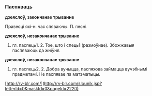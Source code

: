 ### Паспяваць
**дзеяслоў, закончанае трыванне**

Правесці які-н. час спяваючы. П. песні.

**дзеяслоў, незакончанае трыванне**

1. гл. паспець1. 2. Тое, што і спець1 (размоўнае). Збожжавыя паспяваюць да жніўня.

**дзеяслоў, незакончанае трыванне**

1. гл. паспець2. 2. Добра вучыцца, паспяхова займацца вучэбнымі прадметамі. Не паспявае па матэматыцы.

<a rel="author">[http://rv-blr.com/](http://rv-blr.com/slounik.jsp?letterId=0&maskId=0&pageId=2220)</a>
